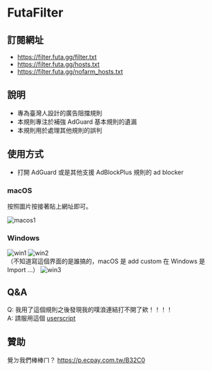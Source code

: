 # FutaFilter

## 訂閱網址

- <https://filter.futa.gg/filter.txt>
- <https://filter.futa.gg/hosts.txt>
- <https://filter.futa.gg/nofarm_hosts.txt>


## 說明

- 專為臺灣人設計的廣告阻擋規則
- 本規則專注於補強 AdGuard 基本規則的遺漏
- 本規則用於處理其他規則的誤判

## 使用方式

- 打開 AdGuard 或是其他支援 AdBlockPlus 規則的 ad blocker

### macOS

按照圖片按接著貼上網址即可。

![macos1](https://p176.p0.n0.cdn.getcloudapp.com/items/X6uznlqD/Xnip2020-03-22_15-23-22.jpg)

### Windows

![win1](https://p176.p0.n0.cdn.getcloudapp.com/items/kpuYRn1n/Image%202020-03-22%20at%203.38.12%20PM.png)
![win2](https://p176.p0.n0.cdn.getcloudapp.com/items/6quBwY9O/Image%202020-03-22%20at%203.42.01%20PM.png)\
（不知道寫這個界面的是誰搞的，macOS 是 add custom 在 Windows 是 Import ...）
![win3](https://p176.p0.n0.cdn.getcloudapp.com/items/z8uXdrpk/Image%202020-03-22%20at%203.45.12%20PM.png)

## Q&A

Q: 我用了這個規則之後發現我的噗浪連結打不開了欸！！！！\
A: 請服用這個 [userscript](https://greasyfork.org/en/scripts/40884-plurk-no-redirector)

## 贊助
覺ㄉ我們棒棒ㄇ？
https://p.ecpay.com.tw/B32C0
